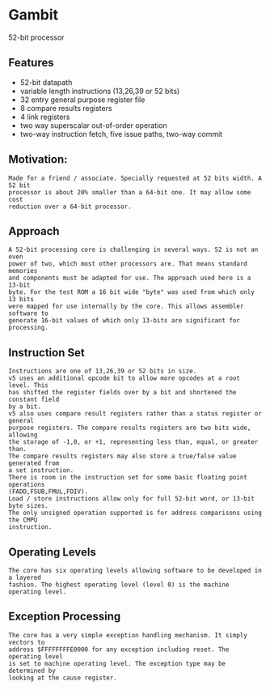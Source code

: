 # Gambit
52-bit processor

## Features
- 52-bit datapath
- variable length instructions (13,26,39 or 52 bits)
- 32 entry general purpose register file
-  8 compare results registers
-  4 link registers
- two way superscalar out-of-order operation
- two-way instruction fetch, five issue paths, two-way commit

## Motivation:
	Made for a friend / associate. Specially requested at 52 bits width. A 52 bit
	processor is about 20% smaller than a 64-bit one. It may allow some cost
	reduction over a 64-bit processor.

## Approach
	A 52-bit processing core is challenging in several ways. 52 is not an even
	power of two, which most other processors are. That means standard memories
	and components must be adapted for use. The approach used here is a 13-bit
	byte. For the test ROM a 16 bit wide "byte" was used from which only 13 bits
	were mapped for use internally by the core. This allows assembler software to
	generate 16-bit values of which only 13-bits are significant for processing.

## Instruction Set
	Instructions are one of 13,26,39 or 52 bits in size.
	v5 uses an additional opcode bit to allow more opcodes at a root level. This
	has shifted the register fields over by a bit and shortened the constant field
	by a bit.
	v5 also uses compare result registers rather than a status register or general
	purpose registers. The compare results registers are two bits wide, allowing
	the storage of -1,0, or +1, representing less than, equal, or greater than.
	The compare results registers may also store a true/false value generated from
	a set instruction.
	There is room in the instruction set for some basic floating point operations
	(FADD,FSUB,FMUL,FDIV).
	Load / store instructions allow only for full 52-bit word, or 13-bit byte sizes.
	The only unsigned operation supported is for address comparisons using the CMPU
	instruction.

## Operating Levels
	The core has six operating levels allowing software to be developed in a layered
	fashion. The highest operating level (level 0) is the machine operating level.

## Exception Processing
	The core has a very simple exception handling mechanism. It simply vectors to
	address $FFFFFFFFE0000 for any exception including reset. The operating level
	is set to machine operating level. The exception type may be determined by
	looking at the cause register.

